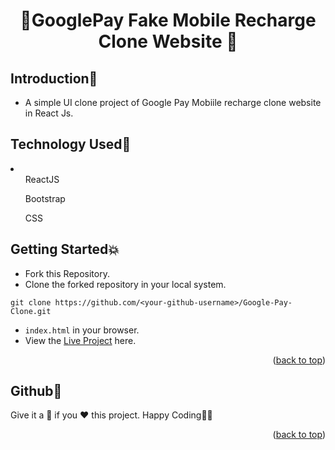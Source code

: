 # <p align="center">🔄GooglePay Fake Mobile Recharge Clone Website 🔄</p>

<!-- --------------------------------------------------------------------------------------------------------------------------------------------------------- -->

<div id="top"></div>

<h2>Introduction📌</h2>

- A simple UI clone project of Google Pay Mobiile recharge clone website in React Js.

<!-- --------------------------------------------------------------------------------------------------------------------------------------------------------- -->

<h2>Technology Used🚀</h2>

<li>
  <ul>ReactJS</ul>
  <ul>Bootstrap</ul>
  <ul>CSS</ul>
</li>

<!-- --------------------------------------------------------------------------------------------------------------------------------------------------------- -->

<h2>Getting Started💥</h2>

- Fork this Repository.
- Clone the forked repository in your local system.
```
git clone https://github.com/<your-github-username>/Google-Pay-Clone.git
```
-  `index.html` in your browser.
- View the [Live Project](https://gpay-recharge-offers.vercel.app/) here.

<p align="right">(<a href="#top">back to top</a>)</p>

<!-- --------------------------------------------------------------------------------------------------------------------------------------------------------- -->

<h2>Github🧡</h2
(https://github.com/GoutamHX)
<h3>Give it a 🌟 if you ❤ this project. Happy Coding👨‍💻</h3>

<p align="right">(<a href="#top">back to top</a>)</p>
